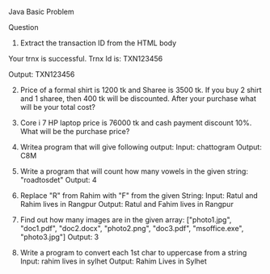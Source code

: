 Java Basic Problem

Question

1. Extract the transaction ID from the HTML body
<html>
  
<title>Test</title>
  
<body>
  
Your trnx is successful. Trnx Id is: TXN123456
  
</body>
  
</html>

Output: TXN123456

2. Price of a formal shirt is 1200 tk and Sharee is 3500 tk. If you buy 2 shirt and 1 sharee, then 400 tk will be discounted. After your purchase what will be your total cost?

3. Core i 7 HP laptop price is 76000 tk and cash payment discount 10%. What will be the purchase price?

4. Writea program that will give following output:
Input: chattogram
Output: C8M

5. Write a program that will count how many vowels in the given string:
"roadtosdet"
Output: 4

6. Replace "R" from Rahim with "F" from the given String:
Input: Ratul and Rahim lives in Rangpur
Output: Ratul and Fahim lives in Rangpur

7. Find out how many images are in the given array:
["photo1.jpg", "doc1.pdf", "doc2.docx", "photo2.png", "doc3.pdf", "msoffice.exe", "photo3.jpg"]
Output: 3

8. Write a program to convert each 1st char to uppercase from a string
Input: rahim lives in sylhet
Output: Rahim Lives in Sylhet
